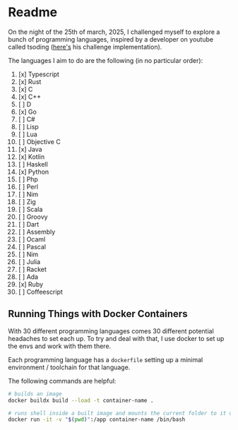 # Readme

On the night of the 25th of march, 2025, I challenged myself to explore a bunch of programming 
languages, inspired by a developer on youtube called tsoding ([here's](https://github.com/tsoding/aoc-2020) his challenge implementation).

The languages I aim to do are the following (in no particular order):

1. [x] Typescript
2. [x] Rust
3. [x] C
4. [x] C++
5. [ ] D
6. [x] Go
7. [ ] C#
8. [ ] Lisp
9. [ ] Lua
10. [ ] Objective C
11. [x] Java
12. [x] Kotlin
13. [ ] Haskell
14. [x] Python
15. [ ] Php
16. [ ] Perl
17. [ ] Nim
18. [ ] Zig
19. [ ] Scala
20. [ ] Groovy
21. [ ] Dart
22. [ ] Assembly
23. [ ] Ocaml
24. [ ] Pascal
25. [ ] Nim
26. [ ] Julia
27. [ ] Racket
28. [ ] Ada
29. [x] Ruby
30. [ ] Coffeescript

## Running Things with Docker Containers

With 30 different programming languages comes 30 different potential headaches to set each up. To try
and deal with that, I use docker to set up the envs and work with them there.

Each programming language has a `dockerfile` setting up a minimal environment / toolchain for that language.

The following commands are helpful:

```bash
# builds an image
docker buildx build --load -t container-name .

# runs shell inside a built image and mounts the current folder to it under /app
docker run -it -v "$(pwd)":/app container-name /bin/bash
```

